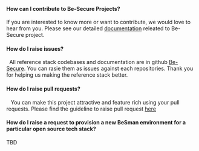 &nbsp;&nbsp;
#### **How can I contribute to Be-Secure Projects?**

If you are interested to know more or want to contribute, we would love to hear from you. Please see our detailed [documentation](./contribute.md) releated to Be-Secure project. 


#### **How do I raise issues?**
&nbsp;
All reference stack codebases and documentation are in github [Be-Secure](./raise_issue.md). You can rasie them as issues against each repositories. Thank you for helping us making the reference stack better.

#### **How do I raise pull requests?**
&nbsp;&nbsp;
You can make this project attractive and feature rich using your pull requests.  Please find the guideline to raise pull request  [here](./raise_pull_request.md)

#### **How do I raise a request to provision a new BeSman environment for a particular open source tech stack?**
TBD